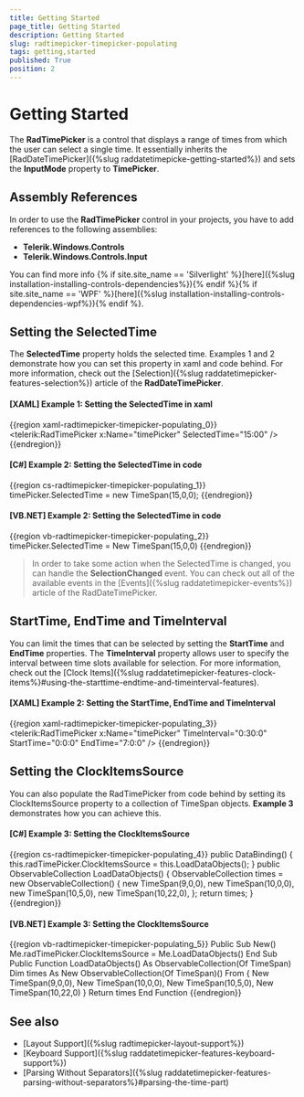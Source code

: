 ```yaml
---
title: Getting Started
page_title: Getting Started
description: Getting Started
slug: radtimepicker-timepicker-populating
tags: getting,started
published: True
position: 2
---
```


# Getting Started

The __RadTimePicker__ is a control that displays a range of times from which the user can select a single time. It essentially inherits the [RadDateTimePicker]({%slug raddatetimepicke-getting-started%}) and sets the __InputMode__ property to __TimePicker__.

## Assembly References

In order to use the __RadTimePicker__ control in your projects, you have to add references to the following assemblies:
* __Telerik.Windows.Controls__
* __Telerik.Windows.Controls.Input__

You can find more info {% if site.site_name == 'Silverlight' %}[here]({%slug installation-installing-controls-dependencies%}){% endif %}{% if site.site_name == 'WPF' %}[here]({%slug installation-installing-controls-dependencies-wpf%}){% endif %}.

## Setting the SelectedTime

The __SelectedTime__ property holds the selected time. Examples 1 and 2 demonstrate how you can set this property in xaml and code behind. For more information, check out the [Selection]({%slug raddatetimepicker-features-selection%}) article of the __RadDateTimePicker__.

#### __[XAML] Example 1: Setting the SelectedTime in xaml__

{{region xaml-radtimepicker-timepicker-populating_0}}
 	<telerik:RadTimePicker x:Name="timePicker" SelectedTime="15:00" />
{{endregion}}

#### __[C#] Example 2: Setting the SelectedTime in code__

{{region cs-radtimepicker-timepicker-populating_1}}
	timePicker.SelectedTime = new TimeSpan(15,0,0);
{{endregion}}

#### __[VB.NET] Example 2: Setting the SelectedTime in code__

{{region vb-radtimepicker-timepicker-populating_2}}
	timePicker.SelectedTime = New TimeSpan(15,0,0)
{{endregion}}

> In order to take some action when the SelectedTime is changed, you can handle the __SelectionChanged__ event. You can check out all of the available events in the [Events]({%slug raddatetimepicker-events%}) article of the RadDateTimePicker.

## StartTime, EndTime and TimeInterval

You can limit the times that can be selected by setting the __StartTime__ and __EndTime__ properties. The __TimeInterval__ property allows user to specify the interval between time slots available for selection. For more information, check out the [Clock Items]({%slug raddatetimepicker-features-clock-items%}#using-the-starttime-endtime-and-timeinterval-features).

#### __[XAML] Example 2: Setting the StartTime, EndTime and TimeInterval__

{{region xaml-radtimepicker-timepicker-populating_3}}
	<telerik:RadTimePicker x:Name="timePicker" TimeInterval="0:30:0" StartTime="0:0:0" EndTime="7:0:0" />
{{endregion}}

## Setting the ClockItemsSource

You can also populate the RadTimePicker from code behind by setting its ClockItemsSource property to a collection of TimeSpan objects. **Example 3** demonstrates how you can achieve this. 

#### __[C#] Example 3: Setting the ClockItemsSource__

{{region cs-radtimepicker-timepicker-populating_4}}
	public DataBinding()
	{
	    this.radTimePicker.ClockItemsSource = this.LoadDataObjects();
	}
	public ObservableCollection<TimeSpan> LoadDataObjects()
	{
	    ObservableCollection<TimeSpan> times = new ObservableCollection<TimeSpan>()
	    { 
	       new TimeSpan(9,0,0),
	       new TimeSpan(10,0,0),
	       new TimeSpan(10,5,0),
	       new TimeSpan(10,22,0),
	    };
	    return times;
	}
{{endregion}}

#### __[VB.NET] Example 3: Setting the ClockItemsSource__

{{region vb-radtimepicker-timepicker-populating_5}}
	Public Sub New()
		Me.radTimePicker.ClockItemsSource = Me.LoadDataObjects()
	End Sub
	Public Function LoadDataObjects() As ObservableCollection(Of TimeSpan)
		Dim times As New ObservableCollection(Of TimeSpan)() From {
			New TimeSpan(9,0,0),
			New TimeSpan(10,0,0),
			New TimeSpan(10,5,0),
			New TimeSpan(10,22,0)
		}
		Return times
	End Function
{{endregion}}

## See also 

* [Layout Support]({%slug radtimepicker-layout-support%})
* [Keyboard Support]({%slug raddatetimepicker-features-keyboard-support%})
* [Parsing Without Separators]({%slug raddatetimepicker-features-parsing-without-separators%}#parsing-the-time-part)